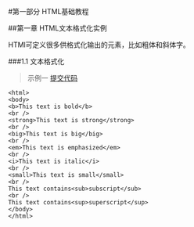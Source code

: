 #第一部分 HTML基础教程

##第一章 HTML文本格式化实例

HTMl可定义很多供格式化输出的元素，比如粗体和斜体字。

###1.1 文本格式化

> 示例一 [提交代码](./src/1_1.html)




```
<html>
<body>
<b>This text is bold</b>
<br />
<strong>This text is strong</strong>
<br />
<big>This text is big</big>
<br />
<em>This text is emphasized</em>
<br />
<i>This text is italic</i>
<br />
<small>This text is small</small>
<br />
This text contains<sub>subscript</sub>
<br />
This text contains<sup>superscript</sup>
</body>
</html>
```
